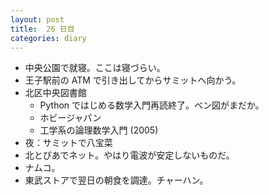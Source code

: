 ```yaml
---
layout: post
title:  26 日目
categories: diary
---
```


* 中央公園で就寝。ここは寝づらい。
* 王子駅前の ATM で引き出してからサミットへ向かう。
* 北区中央図書館
  * Python ではじめる数学入門再読終了。ベン図がまだか。
  * ホビージャパン
  * 工学系の論理数学入門 (2005)
* 夜：サミットで八宝菜
* 北とぴあでネット。やはり電波が安定しないものだ。
* ナムコ。
* 東武ストアで翌日の朝食を調達。チャーハン。
